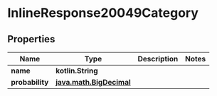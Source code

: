 
# InlineResponse20049Category

## Properties
Name | Type | Description | Notes
------------ | ------------- | ------------- | -------------
**name** | **kotlin.String** |  | 
**probability** | [**java.math.BigDecimal**](java.math.BigDecimal.md) |  | 



